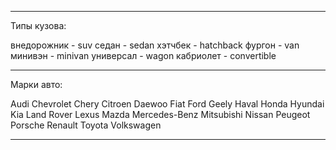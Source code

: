 

-----------------
Типы кузова:

внедорожник - suv
седан - sedan
хэтчбек - hatchback
фургон - van
минивэн - minivan
универсал  - wagon
кабриолет - convertible

----------------
Марки авто:

Audi
Chevrolet
Chery
Citroen
Daewoo
Fiat
Ford
Geely
Haval
Honda
Hyundai
Kia
Land Rover
Lexus
Mazda
Mercedes-Benz
Mitsubishi
Nissan
Peugeot
Porsche
Renault
Toyota
Volkswagen

----------
